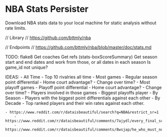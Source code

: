# NBA Stats Persister
Download NBA stats data to your local machine for static analysis without rate limits.

// Library
// https://github.com/bttmly/nba

// Endpoints
// https://github.com/bttmly/nba/blob/master/doc/stats.md


TODO:
    flake8
    Get coaches
    Get refs (stats-boxScoreSummary)
    Get season start and end dates and work from those, or all dates in
    each season
    Is game_id not unique?

IDEAS:
    - All Time
        - Top 10 rivalries all time
            - Most games
                - Regular season point differential
                    - Home court advantage?
                - Change over time?
            - Most playoff games
                - Playoff point differential
                    - Home court advantage?
                - Change over time?
            - Players involved in those games
            - Biggest playoffs player
    - By Season
        - Players with the biggest point differentials against each other
    - By Decade
        - Top ranked players and their win rates against each other.

    - https://www.reddit.com/r/dataisbeautiful/search?q=NBA&restrict_sr=1
        - https://www.reddit.com/r/dataisbeautiful/comments/7ajydl/every_final_score_that_has_occurred_in_the_nba_oc/
        - https://www.reddit.com/r/dataisbeautiful/comments/8wsjap/he_who_must_not_be_named_how_nba_fans_in/